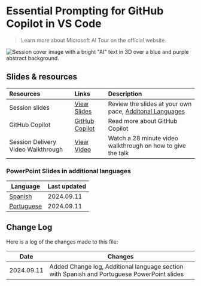 # Essential Prompting for GitHub Copilot in VS Code

> Learn more about Microsoft AI Tour on the official website.

![Session cover image with a bright "AI" text in 3D over a blue and purple abstract background.](../img/session-cover.jpg)

## Slides & resources

| Resources                                             | Links                                                     | Description                                                                                   |
| :---------------------------------------------------- | :-------------------------------------------------------- | :-------------------------------------------------------------------------------------------- |
| Session slides                                        | [View  Slides ](https://aka.ms/AArzgvk)                        | Review the slides at your own pace, [Additonal Languages](#powerpoint-slides-in-additional-languages)                                                           |
| GitHub Copilot                                   | [GitHub Copilot](https://github.com/features/copilot) | Read more about GitHub Copilot                                                        |
| Session Delivery Video Walkthrough                   | [View Video](https://aka.ms/AArsif2) | Watch a 28 minute video walkthrough on how to give the talk                                                   |


### PowerPoint Slides in additional languages
| Language | Last updated | 
|------------------- | ---- |
| [Spanish](https://aka.ms/AAs7etu) | 2024.09.11 | 
| [Portuguese](https://aka.ms/AAs7mg0) | 2024.09.11| 

## Change Log

Here is a log of the changes made to this file:

| Date       | Changes |
|------------|---------|
| 2024.09.11 | Added Change log, Additional language section with Spanish and Portuguese PowerPoint slides |
